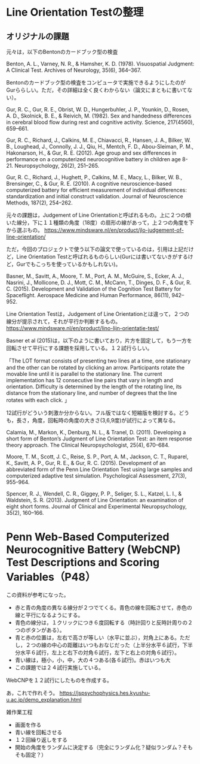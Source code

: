 # Line Orientation Testの整理

## オリジナルの課題

元々は，以下のBentonのカードブック型の検査

Benton, A. L., Varney, N. R., & Hamsher, K. D. (1978). Visuospatial Judgment: A Clinical Test. Archives of Neurology, 35(6), 364–367.

Bentonのカードブック型の検査をコンピュータで実施できるようにしたのがGurららしい。ただ，その詳細は全く良くわからない（論文にまともに書いてない）。

Gur, R. C., Gur, R. E., Obrist, W. D., Hungerbuhler, J. P., Younkin, D., Rosen, A. D., Skolnick, B. E., & Reivich, M. (1982). Sex and handedness differences in cerebral blood flow during rest and cognitive activity. Science, 217(4560), 659–661.

Gur, R. C., Richard, J., Calkins, M. E., Chiavacci, R., Hansen, J. A., Bilker, W. B., Loughead, J., Connolly, J. J., Qiu, H., Mentch, F. D., Abou-Sleiman, P. M., Hakonarson, H., & Gur, R. E. (2012). Age group and sex differences in performance on a computerized neurocognitive battery in children age 8-21. Neuropsychology, 26(2), 251–265.

Gur, R. C., Richard, J., Hughett, P., Calkins, M. E., Macy, L., Bilker, W. B., Brensinger, C., & Gur, R. E. (2010). A cognitive neuroscience-based computerized battery for efficient measurement of individual differences: standardization and initial construct validation. Journal of Neuroscience Methods, 187(2), 254–262.

元々の課題は，Judgement of Line Orientationと呼ばれるもの。上に２つの傾いた線分，下に１１種類の角度（18度）の扇形の線があって，上２つの角度を下から選ぶもの。
https://www.mindsware.nl/en/product/jlo-judgement-of-line-orientation/

ただ，今回のプロジェクトで使う以下の論文で使っているのは，引用は上記だけど，Line Orientation Testと呼ばれるものらしい(Gurには書いてないきがするけど，Gurでもこっちを使っているかもしれない)。

Basner, M., Savitt, A., Moore, T. M., Port, A. M., McGuire, S., Ecker, A. J., Nasrini, J., Mollicone, D. J., Mott, C. M., McCann, T., Dinges, D. F., & Gur, R. C. (2015). Development and Validation of the Cognition Test Battery for Spaceflight. Aerospace Medicine and Human Performance, 86(11), 942–952.

Line Orientation Testは，Judgement of Line Orientationとは違って，２つの線分が提示されて，それが平行か判断するもの。
https://www.mindsware.nl/en/product/lino-lijn-orientatie-test/

Basner et al (2015)は，以下のように書いており，片方を固定して，もう一方を回転させて平行にする課題を採用している。１２試行らしい。

「The LOT format consists of presenting two lines at a time, one stationary and the other can be rotated by clicking an arrow. Participants rotate the movable line until it is parallel to the stationary line. The current implementation has 12 consecutive line pairs that vary in length and orientation. Difficulty is determined by the length of the rotating line, its distance from the stationary line, and number of degrees that the line rotates with each click. 」


12試行がどういう刺激か分からない。フル版ではなく短縮版を検討する。どうも，長さ，角度，回転時の角度の大きさ(3,6,9度)が試行によって異なる。


Calamia, M., Markon, K., Denburg, N. L., & Tranel, D. (2011). Developing a short form of Benton’s Judgment of Line Orientation Test: an item response theory approach. The Clinical Neuropsychologist, 25(4), 670–684.

Moore, T. M., Scott, J. C., Reise, S. P., Port, A. M., Jackson, C. T., Ruparel, K., Savitt, A. P., Gur, R. E., & Gur, R. C. (2015). Development of an abbreviated form of the Penn Line Orientation Test using large samples and computerized adaptive test simulation. Psychological Assessment, 27(3), 955–964.

Spencer, R. J., Wendell, C. R., Giggey, P. P., Seliger, S. L., Katzel, L. I., & Waldstein, S. R. (2013). Judgment of Line Orientation: an examination of eight short forms. Journal of Clinical and Experimental Neuropsychology, 35(2), 160–166.


# Penn Web-Based Computerized Neurocognitive Battery (WebCNP) Test Descriptions and Scoring Variables（P48）
この資料が参考になった。

- 赤と青の角度の異なる線分が２つでてくる。青色の線を回転させて，赤色の線と平行になるようにする。
- 青色の線分は，１クリックにつき６度回転する（時計回りと反時計周りの２つのボタンがある）。
- 青と赤の位置は，左右で高さが等しい（水平に並ぶ），対角上にある。ただし，２つの線の中心の距離はいつもおなじだった（上半分水平６試行，下半分水平６試行，左上と右下の対角６試行，左下と右上の対角６試行）。
- 青い線は，極小，小，中，大の４つある(各６試行)。赤はいつも大
- この課題では２４試行実施している。


WebCNPを１２試行にしたものを作成する。

あ，これで作れそう。
https://jspsychophysics.hes.kyushu-u.ac.jp/demo_explanation.html

雑作業工程
- 画面を作る
- 青い線を回転させる
- １２回繰り返しをする
- 開始の角度をランダムに決定する（完全にランダム化？疑似ランダム？そもそも固定？）
